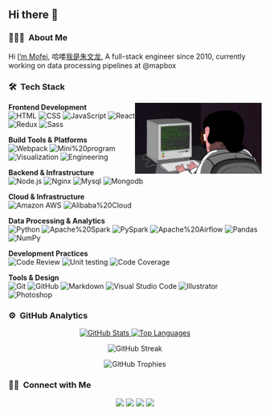 <h2>Hi there 👋  </h2>

### 👨🏻‍💻 &nbsp;About Me

Hi [I’m Mofei](https://himofei.com/), 哈喽[我是朱文龙](https://www.zhuwenlong.com/), A full-stack engineer since 2010, currently working on data processing pipelines at @mapbox

### 🛠 &nbsp;Tech Stack

<img align="right" src="programming.gif" alt="Programming Animation" width="50%">

**Frontend Development**  
![HTML](https://img.shields.io/badge/HTML-12y-24292e?style=flat-square&logo=HTML5&labelColor=24292e&color=474d56) ![CSS](https://img.shields.io/badge/CSS-12y-24292e?style=flat-square&logo=CSS3&labelColor=24292e&color=474d56&logoColor=2394f0) ![JavaScript](https://img.shields.io/badge/JavaScript-12y-24292e?style=flat-square&logo=JavaScript&labelColor=24292e&color=474d56) ![React](https://img.shields.io/badge/React-8y-24292e?style=flat-square&logo=React&labelColor=24292e&color=474d56) ![Redux](https://img.shields.io/badge/Redux-7y-24292e?style=flat-square&logo=Redux&labelColor=24292e&color=474d56) ![Sass](https://img.shields.io/badge/Sass-7y-24292e?style=flat-square&logo=Sass&labelColor=24292e&color=474d56)

**Build Tools & Platforms**  
![Webpack](https://img.shields.io/badge/Webpack-7y-24292e?style=flat-square&logo=Webpack&labelColor=24292e&color=474d56) ![Mini%20program](https://img.shields.io/badge/Mini%20program-7y-24292e?style=flat-square&logo=WeChat&labelColor=24292e&color=474d56) ![Visualization](https://img.shields.io/badge/Visualization-7y-24292e?style=flat-square&logo=reverbnation&labelColor=24292e&color=474d56) ![Engineering](https://img.shields.io/badge/Engineering-6y-24292e?style=flat-square&logo=reverbnation&labelColor=24292e&color=474d56)

**Backend & Infrastructure**  
![Node.js](https://img.shields.io/badge/Node.js-7y-24292e?style=flat-square&logo=Node.js&labelColor=24292e&color=474d56) ![Nginx](https://img.shields.io/badge/Nginx-7y-24292e?style=flat-square&logo=Nginx&labelColor=24292e&color=474d56&logoColor=039137) ![Mysql](https://img.shields.io/badge/Mysql-5y-24292e?style=flat-square&logo=Mysql&labelColor=24292e&color=474d56) ![Mongodb](https://img.shields.io/badge/Mongodb-5y-24292e?style=flat-square&logo=Mongodb&labelColor=24292e&color=474d56)

**Cloud & Infrastructure**  
![Amazon AWS](https://img.shields.io/badge/Amazon%20AWS-5y-24292e?style=flat-square&logo=Amazon-Aws&labelColor=24292e&color=474d56) ![Alibaba%20Cloud](https://img.shields.io/badge/Alibaba%20Cloud-5y-24292e?style=flat-square&logo=Alibaba-Cloud&labelColor=24292e&color=474d56)

**Data Processing & Analytics**  
![Python](https://img.shields.io/badge/Python-5y-24292e?style=flat-square&logo=Python&labelColor=24292e&color=474d56) ![Apache%20Spark](https://img.shields.io/badge/Apache%20Spark-5y-24292e?style=flat-square&logo=Apache%20Spark&labelColor=24292e&color=474d56) ![PySpark](https://img.shields.io/badge/PySpark-5y-24292e?style=flat-square&logo=Apache%20Spark&labelColor=24292e&color=474d56) ![Apache%20Airflow](https://img.shields.io/badge/Apache%20Airflow-5y-24292e?style=flat-square&logo=Apache%20Airflow&labelColor=24292e&color=474d56) ![Pandas](https://img.shields.io/badge/Pandas-5y-24292e?style=flat-square&logo=pandas&labelColor=24292e&color=474d56) ![NumPy](https://img.shields.io/badge/NumPy-5y-24292e?style=flat-square&logo=numpy&labelColor=24292e&color=474d56)

**Development Practices**  
![Code Review](https://img.shields.io/badge/Code%20Review-5y-24292e?style=flat-square&logo=Visual-Studio-Code&labelColor=24292e&color=474d56) ![Unit testing](https://img.shields.io/badge/Unit%20testing-4y-24292e?style=flat-square&logo=Travis-CI&labelColor=24292e&color=474d56) ![Code Coverage](https://img.shields.io/badge/Code%20Coverage-4y-24292e?style=flat-square&logo=Codecov&labelColor=24292e&color=474d56)

**Tools & Design**  
![Git](https://img.shields.io/badge/-Git-24292e?style=flat-square&logo=git) ![GitHub](https://img.shields.io/badge/-GitHub-24292e?style=flat-square&logo=github) ![Markdown](https://img.shields.io/badge/-Markdown-24292e?style=flat-square&logo=markdown) ![Visual Studio Code](https://img.shields.io/badge/-Visual%20Studio%20Code-24292e?style=flat-square&logo=visual-studio-code&logoColor=007ACC) ![Illustrator](https://img.shields.io/badge/-Illustrator-24292e?style=flat-square&logo=adobe-illustrator) ![Photoshop](https://img.shields.io/badge/-Photoshop-24292e?style=flat-square&logo=adobe-photoshop)

### ⚙️ &nbsp;GitHub Analytics

<p align="center">
<a href="https://github.com/zmofei">
  <img height="180em" src="https://github-readme-stats.vercel.app/api?username=zmofei&show_icons=true&theme=nord&include_all_commits=true&count_private=true&cache_seconds=86400" alt="GitHub Stats"/>
  <img height="180em" src="https://github-readme-stats.vercel.app/api/top-langs/?username=zmofei&layout=compact&langs_count=8&theme=nord&cache_seconds=86400" alt="Top Languages"/>
</a>
</p>

<p align="center">
  <img src="https://github-readme-streak-stats.herokuapp.com/?user=zmofei&theme=nord&cache_seconds=86400" alt="GitHub Streak"/>
</p>

<p align="center">
  <img src="https://github-profile-trophy.vercel.app/?username=zmofei&theme=nord&column=6&margin-w=15&margin-h=15" alt="GitHub Trophies"/>
</p>


### 🤝🏻 &nbsp;Connect with Me

<p align="center">
<a href="https://linkedin.com/in/mofei-zhu"><img src="https://img.shields.io/badge/-Mofei--Zhu-0077B5?style=flat-square&logo=Linkedin&logoColor=white"/></a>
<a href="mailto:zhuwenlong1027@gmail.com"><img src="https://img.shields.io/badge/-zhuwenlong1027@gmail.com-D14836?style=flat-square&logo=Gmail&logoColor=white"/></a>
<a href="https://instagram.com/zhu_wenlong"><img src="https://img.shields.io/badge/-@zhu__wenlong_-E4405F?style=flat-square&logo=Instagram&logoColor=white"/></a>
<a href="https://www.mofei.life"><img src="https://img.shields.io/badge/-https%3A%2F%2Fwww.mofei.life-1769FF?style=flat-square&logo=Google-Chrome&logoColor=white"/></a>
</p>
